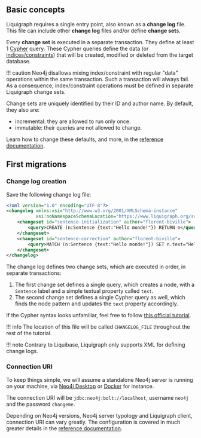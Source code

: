 ## Basic concepts

Liquigraph requires a single entry point, also known as a **change log** file.
This file can include other **change log** files and/or define **change set**s.

Every **change set** is executed in a separate transaction.
They define at least 1 [Cypher](https://neo4j.com/developer/cypher/) query.
These Cypher queries define the data (or [indices/constraints](https://neo4j.com/docs/getting-started/current/cypher-intro/schema/)) that will be created, modified or deleted from the target database.

!!! caution
    Neo4j disallows mixing index/constraint with regular "data" operations within the same transaction. 
    Such a transaction will always fail.
    As a consequence, index/constraint operations must be defined in separate Liquigraph change sets.

Change sets are uniquely identified by their ID and author name.
By default, they also are:

 - incremental: they are allowed to run only once.
 - immutable: their queries are not allowed to change.

Learn how to change these defaults, and more, in the [reference documentation](../reference.md).

## First migrations

### Change log creation

Save the following change log file:

```xml linenums="1"
<?xml version="1.0" encoding="UTF-8"?>
<changelog xmlns:xsi="http://www.w3.org/2001/XMLSchema-instance"
           xsi:noNamespaceSchemaLocation="https://www.liquigraph.org/schema/1.0/liquigraph.xsd">
    <changeset id="sentence-initialization" author="florent-biville">
        <query>CREATE (n:Sentence {text:"Hello monde!"}) RETURN n</query>
    </changeset>
    <changeset id="sentence-correction" author="florent-biville">
        <query>MATCH (n:Sentence {text:"Hello monde!"}) SET n.text="Hello world!" RETURN n</query>
    </changeset>
</changelog>
```

The change log defines two change sets, which are executed in order, in separate transactions:

 1. The first change set defines a single query, which creates a node, with a `Sentence` label and a simple textual property called `text`.
 1. The second change set defines a single Cypher query as well, which finds the node pattern and updates the `text` property accordingly.

If the Cypher syntax looks unfamiliar, feel free to follow [this official tutorial](https://neo4j.com/developer/cypher/guide-cypher-basics/).

!!! info
    The location of this file will be called `CHANGELOG_FILE` throughout the rest of the tutorial.

!!! note
    Contrary to Liquibase, Liquigraph only supports XML for defining change logs.

### Connection URI

To keep things simple, we will assume a standalone Neo4j server is running on your machine, 
via [Neo4j Desktop](https://neo4j.com/download/) or [Docker](https://hub.docker.com/_/neo4j) for instance.

The connection URI will be `jdbc:neo4j:bolt://localhost`, username `neo4j` and the password `changeme`.

Depending on Neo4j versions, Neo4j server typology and Liquigraph client, connection URI can vary greatly.
The configuration is covered in much greater details in the [reference documentation](../reference.md).
